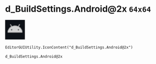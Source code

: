 # d_BuildSettings.Android@2x `64x64`
<img src="/img/d_BuildSettings.Android.png" width=64 height=64>

``` CSharp
EditorGUIUtility.IconContent("d_BuildSettings.Android@2x")
```
```
d_BuildSettings.Android@2x
```
